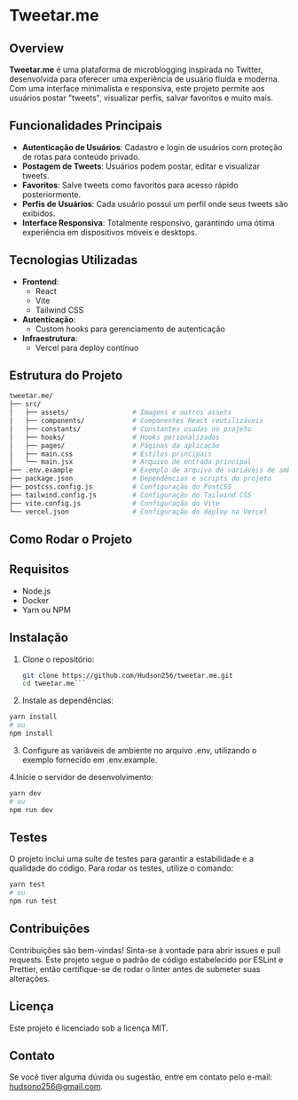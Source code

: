 # Tweetar.me

## Overview

**Tweetar.me** é uma plataforma de microblogging inspirada no Twitter, desenvolvida para oferecer uma experiência de usuário fluida e moderna. Com uma interface minimalista e responsiva, este projeto permite aos usuários postar "tweets", visualizar perfis, salvar favoritos e muito mais.

## Funcionalidades Principais

- **Autenticação de Usuários**: Cadastro e login de usuários com proteção de rotas para conteúdo privado.
- **Postagem de Tweets**: Usuários podem postar, editar e visualizar tweets.
- **Favoritos**: Salve tweets como favoritos para acesso rápido posteriormente.
- **Perfis de Usuários**: Cada usuário possui um perfil onde seus tweets são exibidos.
- **Interface Responsiva**: Totalmente responsivo, garantindo uma ótima experiência em dispositivos móveis e desktops.

## Tecnologias Utilizadas

- **Frontend**:
  - React
  - Vite
  - Tailwind CSS
- **Autenticação**:
  - Custom hooks para gerenciamento de autenticação
- **Infraestrutura**:
  - Vercel para deploy contínuo

## Estrutura do Projeto

```bash
tweetar.me/
├── src/
│   ├── assets/                # Imagens e outros assets
│   ├── components/            # Componentes React reutilizáveis
│   ├── constants/             # Constantes usadas no projeto
│   ├── hooks/                 # Hooks personalizados
│   ├── pages/                 # Páginas da aplicação
│   ├── main.css               # Estilos principais
│   └── main.jsx               # Arquivo de entrada principal
├── .env.example               # Exemplo de arquivo de variáveis de ambiente
├── package.json               # Dependências e scripts do projeto
├── postcss.config.js          # Configuração do PostCSS
├── tailwind.config.js         # Configuração do Tailwind CSS
├── vite.config.js             # Configuração do Vite
└── vercel.json                # Configuração do deploy na Vercel
```
## Como Rodar o Projeto
## Requisitos

- Node.js
- Docker
- Yarn ou NPM

## Instalação

1. Clone o repositório:

   ```bash
   git clone https://github.com/Hudson256/tweetar.me.git
   cd tweetar.me```
2. Instale as dependências:

```bash
yarn install
# ou
npm install
```
3. Configure as variáveis de ambiente no arquivo .env, utilizando o exemplo fornecido em .env.example.

4.Inicie o servidor de desenvolvimento:
```bash
yarn dev
# ou
npm run dev
```
## Testes
O projeto inclui uma suíte de testes para garantir a estabilidade e a qualidade do código. Para rodar os testes, utilize o comando:
```bash
yarn test
# ou
npm run test
```
## Contribuições
Contribuições são bem-vindas! Sinta-se à vontade para abrir issues e pull requests. Este projeto segue o padrão de código estabelecido por ESLint e Prettier, então certifique-se de rodar o linter antes de submeter suas alterações.

## Licença
Este projeto é licenciado sob a licença MIT.

## Contato
Se você tiver alguma dúvida ou sugestão, entre em contato pelo e-mail: hudsono256@gmail.com.
